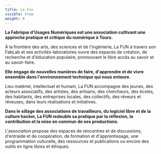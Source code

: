 ```yaml
---
title: La Fun
visible: true
weight: 0
---
```

**La Fabrique d’Usages Numériques est une association cultivant une approche pratique et critique du numérique à Tours.**

À la frontière des arts, des sciences et de l'ingénierie, La FUN à travers son FabLab et ses activités-laboratoires ouvre des espaces de création, de recherche et d'éducation populaire, promouvant le libre accès au savoir et au savoir-faire.

**Elle engage de nouvelles manières de faire, d'apprendre et de vivre ensemble dans l'environnement technique qui nous entoure.**

Lieu matériel, intellectuel et humain, La FUN accompagne des jeunes, des acteurs associatifs, des artistes, des artisans, des chercheurs, des écoles, des habitants, des entreprises locales, des collectifs, des rêveurs et rêveuses, dans leurs réalisations et initiatives.

**Dans le sillage des associations de travailleurs, du logiciel libre et de la culture hacker, La FUN redouble sa pratique par la réflexion, la contribution et la mise en commun de ses productions.**

L'association propose des espaces de rencontres et de discussions, d'entraide et de coopération, de formation et d'apprentissage, une programmation culturelle, des ressources et publications ou encore des outils en ligne libres et éthiques.
